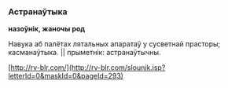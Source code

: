 ### Астранаўтыка
**назоўнік, жаночы род**

Навука аб палётах лятальных апаратаў у сусветнай прасторы; касманаўтыка. || прыметнік: астранаўтычны.

<a rel="author">[http://rv-blr.com/](http://rv-blr.com/slounik.jsp?letterId=0&maskId=0&pageId=293)</a>
